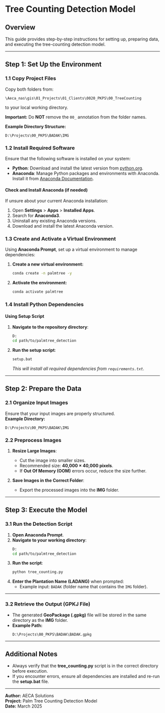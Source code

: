 # Tree Counting Detection Model

## Overview
This guide provides step-by-step instructions for setting up, preparing data, and executing the tree-counting detection model.

---

## **Step 1: Set Up the Environment**

### **1.1 Copy Project Files**
Copy both folders from:
```
\Aeca_nas\gis\01_Projects\01_Clients\0020_PKPS\00_TreeCounting
```
to your local working directory.

**Important:** Do **NOT** remove the `00_` annotation from the folder names.

**Example Directory Structure:**
```
D:\Projects\00_PKPS\BADAK\IMG
```

### **1.2 Install Required Software**
Ensure that the following software is installed on your system:

- **Python**: Download and install the latest version from [python.org](https://www.python.org).
- **Anaconda**: Manage Python packages and environments with Anaconda. Install it from [Anaconda Documentation](https://docs.anaconda.com/).

#### **Check and Install Anaconda (if needed)**
If unsure about your current Anaconda installation:
1. Open **Settings** > **Apps** > **Installed Apps**.
2. Search for **Anaconda3**.
3. Uninstall any existing Anaconda versions.
4. Download and install the latest Anaconda version.

### **1.3 Create and Activate a Virtual Environment**
Using **Anaconda Prompt**, set up a virtual environment to manage dependencies:

1. **Create a new virtual environment:**
   ```bash
   conda create -n palmtree -y
   ```
2. **Activate the environment:**
   ```bash
   conda activate palmtree
   ```

### **1.4 Install Python Dependencies**
#### **Using Setup Script**
1. **Navigate to the repository directory**:
   ```bash
   D:
   cd path/to/palmtree_detection
   ```
2. **Run the setup script**:
   ```bash
   setup.bat
   ```
   *This will install all required dependencies from `requirements.txt`.*

---

## **Step 2: Prepare the Data**

### **2.1 Organize Input Images**
Ensure that your input images are properly structured.  
**Example Directory:**
```
D:\Projects\00_PKPS\BADAK\IMG
```

### **2.2 Preprocess Images**
1. **Resize Large Images**:  
   - Cut the image into smaller sizes.
   - Recommended size: **40,000 × 40,000 pixels**.  
   - If **Out Of Memory (OOM)** errors occur, reduce the size further.
  
2. **Save Images in the Correct Folder**:  
   - Export the processed images into the **IMG** folder.

---

## **Step 3: Execute the Model**

### **3.1 Run the Detection Script**
1. **Open Anaconda Prompt**.
2. **Navigate to your working directory**:
   ```bash
   D:
   cd path/to/palmtree_detection
   ```
3. **Run the script**:
   ```bash
   python tree_counting.py
   ```
4. **Enter the Plantation Name (LADANG)** when prompted:
   - Example input: `BADAK` (folder name that contains the `IMG` folder).

---

### **3.2 Retrieve the Output (GPKJ File)**
- The generated **GeoPackage (.gpkg)** file will be stored in the same directory as the **IMG** folder.
- **Example Path:**
  ```
  D:\Projects\00_PKPS\BADAK\BADAK.gpkg
  ```

---

## **Additional Notes**
- Always verify that the **tree_counting.py** script is in the correct directory before execution.
- If you encounter errors, ensure all dependencies are installed and re-run the **setup.bat** file.

---

**Author:** AECA Solutions  
**Project:** Palm Tree Counting Detection Model  
**Date:** March 2025

